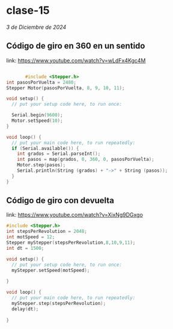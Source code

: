 # clase-15

*3 de Diciembre de 2024*

## Código de giro en 360 en un sentido

link: <https://www.youtube.com/watch?v=wLdFx4Kgc4M>

```ino

       #include <Stepper.h>
int pasosPorVuelta = 2480;
Stepper Motor(pasosPorVuelta, 8, 9, 10, 11);

void setup() {
  // put your setup code here, to run once:

  Serial.begin(9600);
  Motor.setSpeed(10);
}

void loop() {
  // put your main code here, to run repeatedly:
  if (Serial.available()) {
    int grados = Serial.parseInt();
    int pasos = map(grados, 0, 360, 0, pasosPorVuelta);
    Motor.step(pasos);
    Serial.println(String (grados) + "->" + String (pasos));
  }
}
```

## Código de giro con devuelta

link: <https://www.youtube.com/watch?v=XixNg9DGxgo>

```ino
#include <Stepper.h>
int stepsPerRevolution = 2048;
int motSpeed = 12;
Stepper myStepper(stepsPerRevolution,8,10,9,11);
int dt = 1500;

void setup() {
  // put your setup code here, to run once:
  myStepper.setSpeed(motSpeed);
  
}

void loop() {
  // put your main code here, to run repeatedly:
  myStepper.step(stepsPerRevolution);
  delay(dt);
  
}
```
